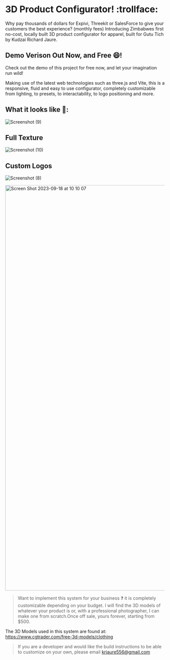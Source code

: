 # 3D Product Configurator! :trollface:



Why pay thousands of dollars for Expivi, Threekit or SalesForce to give your customers the best experience? (monthly fees) 
Introducing Zimbabwes first no-cost, locally built 3D product configurator for apparel, built for Gutu Tich by Kudzai Richard Jaure. 

## Demo Verison Out Now, and Free 😄!

Check out the demo of this project for free now, and let your imagination run wild!

Making use of the latest web technologies such as three.js and Vite, this is a responsive, fluid and easy to use configurator, completely customizable from lighting, to presets, to interactability, to logo positioning and more. 

## What it looks like 😬:

![Screenshot (9)](https://github.com/kudzaijaure-dot/ByYou/assets/55686042/3f73b1ed-a2bf-41b6-8e77-d8f3de1e0242)

## Full Texture
![Screenshot (10)](https://github.com/kudzaijaure-dot/ByYou/assets/55686042/7f3b0e3d-a7f6-4bb4-b95c-e86a215a6211)
## Custom Logos
![Screenshot (8)](https://github.com/kudzaijaure-dot/ByYou/assets/55686042/a59588e8-0430-4155-9411-397525826325)


<img width="1280" alt="Screen Shot 2023-09-18 at 10 10 07" src="https://github.com/kudzaijaure-dot/GutuTich/assets/55686042/89bf56b2-b6bf-4684-8911-9877e736ca96">


> Want to implement this system for your business :question: it is completely customizable depending on your budget. I will find the 3D models of whatever your product is or, with a professional photographer, I can make one from scratch.Once off sale, yours forever, starting from $500.

The 3D Models used in this system are found at: https://www.cgtrader.com/free-3d-models/clothing

> If you are a developer and would like the build instructions to be able to customize on your own, please email krjaure556@gmail.com


